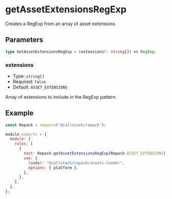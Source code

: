 # getAssetExtensionsRegExp

Creates a RegExp from an array of asset extensions.

## Parameters

```ts
type GetAssetExtensionsRegExp = (extensions?: string[]) => RegExp;
```

### extensions

- Type: `string[]`
- Required: `false`
- Default: `ASSET_EXTENSIONS`

Array of extensions to include in the RegExp pattern.

## Example

```js title=rspack.config.cjs
const Repack = require("@callstack/repack");

module.exports = {
  module: {
    rules: [
      {
        test: Repack.getAssetExtensionsRegExp(Repack.ASSET_EXTENSIONS),
        use: {
          loader: "@callstack/repack/assets-loader",
          options: { platform },
        },
      },
    ],
  },
};
```
